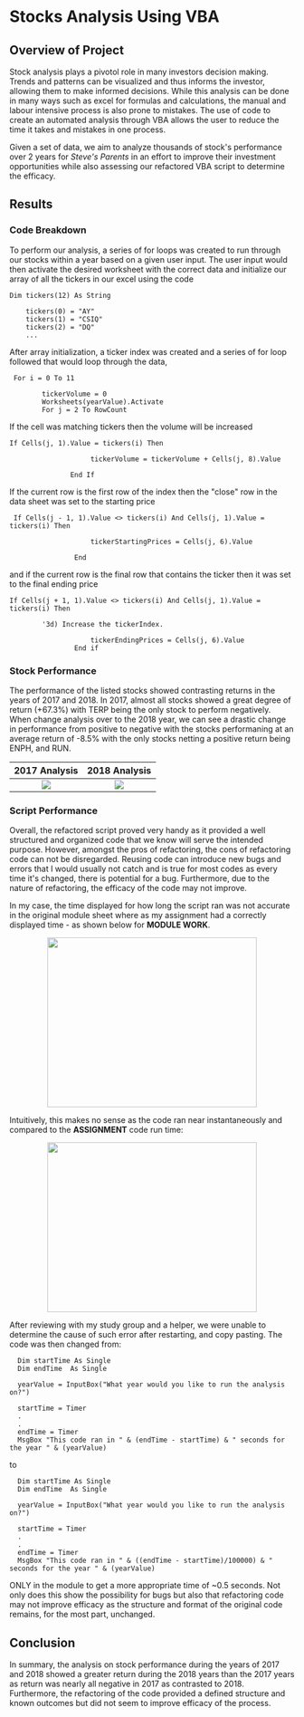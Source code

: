 # Stocks Analysis Using VBA

## **Overview of Project**

  Stock analysis plays a pivotol role in many investors decision making. Trends and patterns can be visualized and thus informs the investor, allowing them to make informed decisions. While this analysis can be done in many ways such as excel for formulas and calculations, the manual and labour intensive process is also prone to mistakes. The use of code to create an automated analysis through VBA allows the user to reduce the time it takes and mistakes in one process.
  
  Given a set of data, we aim to analyze thousands of stock's performance over 2 years for *Steve's Parents* in an effort to improve their investment opportunities while also assessing our refactored VBA script to determine the efficacy.
  
## **Results**

### **Code Breakdown**

To perform our analysis, a series of for loops was created to run through our stocks within a year based on a given user input. The user input would then activate the desired worksheet with the correct data and initialize our array of all the tickers in our excel using the code
```
Dim tickers(12) As String
    
    tickers(0) = "AY"
    tickers(1) = "CSIQ"
    tickers(2) = "DQ"
    ...
```
After array initialization, a ticker index was created and a series of for loop followed that would loop through the data,
``` 
 For i = 0 To 11
    
        tickerVolume = 0
        Worksheets(yearValue).Activate
        For j = 2 To RowCount
```
If the cell was matching tickers then the volume will be increased
```
If Cells(j, 1).Value = tickers(i) Then
                                
                    tickerVolume = tickerVolume + Cells(j, 8).Value
                                
               End If
```
If the current row is the first row of the index then the "close" row in the data sheet was set to the starting price
```
 If Cells(j - 1, 1).Value <> tickers(i) And Cells(j, 1).Value = tickers(i) Then
                                
                    tickerStartingPrices = Cells(j, 6).Value
                                
                End
```
and if the current row is the final row that contains the ticker then it was set to the final ending price

```
If Cells(j + 1, 1).Value <> tickers(i) And Cells(j, 1).Value = tickers(i) Then
                
        '3d) Increase the tickerIndex.
                                
                    tickerEndingPrices = Cells(j, 6).Value
                End if
```
### **Stock Performance**

The performance of the listed stocks showed contrasting returns in the years of 2017 and 2018. In 2017, almost all stocks showed a great degree of return (+67.3%) with TERP being the only stock to perform negatively. When change analysis over to the 2018 year, we can see a drastic change in performance from positive to negative with the stocks performaning at an average return of -8.5% with the only stocks netting a positive return being ENPH, and RUN.

<center>

2017 Analysis            |  2018 Analysis
:-------------------------:|:-------------------------:
![](https://user-images.githubusercontent.com/100324759/158687735-75d5b42a-2871-4509-aaa9-07a0244029d1.PNG)  |  ![](https://user-images.githubusercontent.com/100324759/158687693-63936f39-968c-461a-a596-752d0e8e060f.PNG)

</center>
  
  ### **Script Performance**

  Overall, the refactored script proved very handy as it provided a well structured and organized code that we know will serve the intended purpose. However, amongst the pros of refactoring, the cons of refactoring code can not be disregarded. Reusing code can introduce new bugs and errors that I would usually not catch and is true for most codes as every time it's changed, there is potential for a bug. Furthermore, due to the nature of refactoring, the efficacy of the code may not improve. 
  
  In my case, the time displayed for how long the script ran was not accurate in the original module sheet where as my assignment had a correctly displayed time - as shown below for **MODULE WORK**.
  
  
  <p align = "center">
  <img width="370" height="300" src="https://user-images.githubusercontent.com/100324759/158685633-777bbf85-404d-418f-80e6-bba9b5309068.PNG">
 </p>

Intuitively, this makes no sense as the code ran near instantaneously and compared to the **ASSIGNMENT** code run time:


<p align = "center">
  <img width="370" height="300" src="https://user-images.githubusercontent.com/100324759/158686448-942f4c28-a042-495f-a1cb-9dff066b3a82.PNG"
 </p>

  After reviewing with my study group and a helper, we were unable to determine the cause of such error after restarting, and copy pasting. The code was then changed from:
  
  ```
    Dim startTime As Single
    Dim endTime  As Single

    yearValue = InputBox("What year would you like to run the analysis on?")

    startTime = Timer
    .
    .
    endTime = Timer
    MsgBox "This code ran in " & (endTime - startTime) & " seconds for the year " & (yearValue)

  ```
  
 to
    
  ```
    Dim startTime As Single
    Dim endTime  As Single

    yearValue = InputBox("What year would you like to run the analysis on?")

    startTime = Timer
    .
    .
    endTime = Timer
    MsgBox "This code ran in " & ((endTime - startTime)/100000) & " seconds for the year " & (yearValue)
  ```
ONLY in the module to get a more appropriate time of ~0.5 seconds. Not only does this show the possibility for bugs but also that refactoring code may not improve efficacy as the structure and format of the original code remains, for the most part, unchanged.
  
 ## **Conclusion**
  
  In summary, the analysis on stock performance during the years of 2017 and 2018 showed a greater return during the 2018 years than the 2017 years as return was nearly all negative in 2017 as contrasted to 2018. Furthermore, the refactoring of the code provided a defined structure and known outcomes but did not seem to improve efficacy of the process.
  

